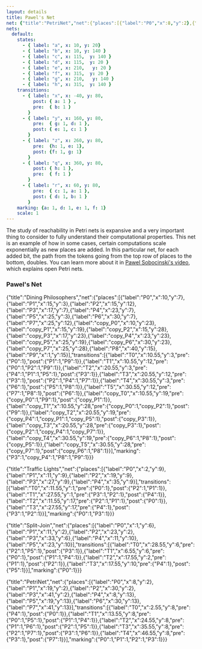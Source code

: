 ```yaml
---
layout: details
title: Pawel's Net
net: {"title":"PetriNet","net":{"places":[{"label":"P0","x":8,"y":2},{"label":"P1","x":19,"y":2},{"label":"P2","x":30,"y":2},{"label":"P3","x":41,"y":2},{"label":"P4","x":8,"y":13},{"label":"P5","x":19,"y":13},{"label":"P6","x":30,"y":13},{"label":"P7","x":41,"y":13}],"transitions":[{"label":"T0","x":2.55,"y":8,"pre":{"P4":1},"post":{"P0":1}},{"label":"T1","x":13.55,"y":8,"pre":{"P0":1,"P5":1},"post":{"P1":1,"P4":1}},{"label":"T2","x":24.55,"y":8,"pre":{"P1":1,"P6":1},"post":{"P2":1,"P5":1}},{"label":"T3","x":35.55,"y":8,"pre":{"P2":1,"P7":1},"post":{"P3":1,"P6":1}},{"label":"T4","x":46.55,"y":8,"pre":{"P3":1},"post":{"P7":1}}],"marking":{"P0":1,"P1":1,"P2":1,"P3":1}}}
nets:
  default:
    states:
      - { label: "a", x: 10, y: 20}
      - { label: "b", x: 10, y: 140 }
      - { label: "c", x: 115,  y: 140 }
      - { label: "d", x: 115,  y: 20 }
      - { label: "e", x: 210,   y: 20 }
      - { label: "f", x: 315,  y: 20 }
      - { label: "g", x: 210,   y: 140 }
      - { label: "h", x: 315,  y: 140 }
    transitions:
      - { label: "x", x: -40, y: 80,
          post: { a: 1 } ,
          pre:  { b: 1 }
        }
      - { label: "y", x: 160, y: 80,
          pre:  { g: 1, d: 1 },
          post: { e: 1, c: 1 }
        }
      - { label: "z", x: 260, y: 80,
          pre:  {h: 1, e: 1},
          post: {f: 1, g: 1}
        }
      - { label: "q", x: 360, y: 80,
          post: { h: 1 },
          pre:  { f: 1 }
        }
      - { label: "r", x: 60, y: 80,
          pre:  { c: 1, a: 1 },
          post: { d: 1, b: 1 }
        }
    marking: {a: 1, d: 1, e: 1, f: 1}
    scale: 1
---
```

The study of reachability in Petri nets is expansive and a very important thing to consider to fully understand their computational properties. This net is an example of how in some cases, certain computations scale exponentially as new places are added. In this particular net, for each added bit, the path from the tokens going from the top row of places to the bottom, doubles. You can learn more about it in [Pawel Sobocinski's video](https://www.youtube.com/watch?v=77KwKNSb7uc), which explains open Petri nets.

### Pawel's Net

{"title":"Dining Philosophers","net":{"places":[{"label":"P0","x":10,"y":7},{"label":"P1","x":15,"y":3},{"label":"P2","x":15,"y":12},{"label":"P3","x":17,"y":7},{"label":"P4","x":23,"y":7},{"label":"P5","x":25,"y":3},{"label":"P6","x":30,"y":7},{"label":"P7","x":25,"y":12},{"label":"copy_P0","x":10,"y":23},{"label":"copy_P1","x":15,"y":19},{"label":"copy_P2","x":15,"y":28},{"label":"copy_P3","x":17,"y":23},{"label":"copy_P4","x":23,"y":23},{"label":"copy_P5","x":25,"y":19},{"label":"copy_P6","x":30,"y":23},{"label":"copy_P7","x":25,"y":28},{"label":"P8","x":40,"y":15},{"label":"P9","x":1,"y":15}],"transitions":[{"label":"T0","x":10.55,"y":3,"pre":{"P0":1},"post":{"P1":1,"P9":1}},{"label":"T1","x":10.55,"y":12,"pre":{"P0":1,"P2":1,"P9":1}},{"label":"T2","x":20.55,"y":3,"pre":{"P4":1,"P1":1,"P5":1},"post":{"P3":1}},{"label":"T3","x":20.55,"y":12,"pre":{"P3":1},"post":{"P2":1,"P4":1,"P7":1}},{"label":"T4","x":30.55,"y":3,"pre":{"P6":1},"post":{"P5":1,"P8":1}},{"label":"T5","x":30.55,"y":12,"pre":{"P7":1,"P8":1},"post":{"P6":1}},{"label":"copy_T0","x":10.55,"y":19,"pre":{"copy_P0":1,"P9":1},"post":{"copy_P1":1}},{"label":"copy_T1","x":10.55,"y":28,"pre":{"copy_P0":1,"copy_P2":1},"post":{"P9":1}},{"label":"copy_T2","x":20.55,"y":19,"pre":{"copy_P4":1,"copy_P1":1,"copy_P5":1},"post":{"copy_P3":1}},{"label":"copy_T3","x":20.55,"y":28,"pre":{"copy_P3":1},"post":{"copy_P2":1,"copy_P4":1,"copy_P7":1}},{"label":"copy_T4","x":30.55,"y":19,"pre":{"copy_P6":1,"P8":1},"post":{"copy_P5":1}},{"label":"copy_T5","x":30.55,"y":28,"pre":{"copy_P7":1},"post":{"copy_P6":1,"P8":1}}],"marking":{"P3":1,"copy_P4":1,"P8":1,"P9":1}}}

{"title":"Traffic Lights","net":{"places":[{"label":"P0","x":2,"y":9},{"label":"P1","x":11,"y":9},{"label":"P2","x":19,"y":9},{"label":"P3","x":27,"y":9},{"label":"P4","x":35,"y":9}],"transitions":[{"label":"T0","x":11.55,"y":1,"pre":{"P0":1},"post":{"P2":1,"P1":1}},{"label":"T1","x":27.55,"y":1,"pre":{"P3":1,"P2":1},"post":{"P4":1}},{"label":"T2","x":11.55,"y":17,"pre":{"P2":1,"P1":1},"post":{"P0":1}},{"label":"T3","x":27.55,"y":17,"pre":{"P4":1},"post":{"P3":1,"P2":1}}],"marking":{"P0":1,"P3":1}}}

{"title":"Split-Join","net":{"places":[{"label":"P0","x":1,"y":6},{"label":"P1","x":11,"y":2},{"label":"P2","x":23,"y":2},{"label":"P3","x":33,"y":6},{"label":"P4","x":11,"y":10},{"label":"P5","x":23,"y":10}],"transitions":[{"label":"T0","x":28.55,"y":6,"pre":{"P2":1,"P5":1},"post":{"P3":1}},{"label":"T1","x":6.55,"y":6,"pre":{"P0":1},"post":{"P1":1,"P4":1}},{"label":"T2","x":17.55,"y":2,"pre":{"P1":1},"post":{"P2":1}},{"label":"T3","x":17.55,"y":10,"pre":{"P4":1},"post":{"P5":1}}],"marking":{"P0":1}}}



{"title":"PetriNet","net":{"places":[{"label":"P0","x":8,"y":2},{"label":"P1","x":19,"y":2},{"label":"P2","x":30,"y":2},{"label":"P3","x":41,"y":2},{"label":"P4","x":8,"y":13},{"label":"P5","x":19,"y":13},{"label":"P6","x":30,"y":13},{"label":"P7","x":41,"y":13}],"transitions":[{"label":"T0","x":2.55,"y":8,"pre":{"P4":1},"post":{"P0":1}},{"label":"T1","x":13.55,"y":8,"pre":{"P0":1,"P5":1},"post":{"P1":1,"P4":1}},{"label":"T2","x":24.55,"y":8,"pre":{"P1":1,"P6":1},"post":{"P2":1,"P5":1}},{"label":"T3","x":35.55,"y":8,"pre":{"P2":1,"P7":1},"post":{"P3":1,"P6":1}},{"label":"T4","x":46.55,"y":8,"pre":{"P3":1},"post":{"P7":1}}],"marking":{"P0":1,"P1":1,"P2":1,"P3":1}}}
